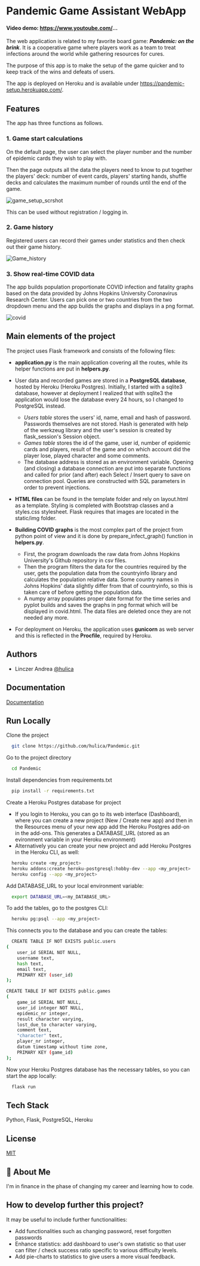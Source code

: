 
# Pandemic Game Assistant WebApp

#### Video demo: https://www.youtoube.com/...
The web application is related to my favorite board game: ***Pandemic: on the brink***. It is a cooperative game where players work as a team to treat infections around the world while gathering resources for cures.  

The purpose of this app is to make the setup of the game quicker and to keep track of the wins and defeats of users.  

The app is deployed on Heroku and is available under https://pandemic-setup.herokuapp.com/.




## Features

The app has three functions as follows. 

### 1. Game start calculations

On the default page, the user can select the player number and the number of epidemic cards they wish to play with.  

Then the page outputs all the data the players need to know to put together the players' deck: number of event cards, players' starting hands, shuffle decks and calculates the maximum number of rounds until the end of the game.  

![game_setup_scrshot](https://user-images.githubusercontent.com/77074609/132104062-3cc468a9-5531-4e99-843b-1023616be429.jpg)  

This can be used without registration / logging in. 

### 2. Game history

Registered users can record their games under statistics and then check out their game history.  
 
![Game_history](https://user-images.githubusercontent.com/77074609/132104087-aa52fa4c-54f6-4b65-8845-9a4e8864cd48.jpg)  

### 3. Show real-time COVID data

The app builds population proportionate COVID infection and fatality graphs based on the data provided by Johns Hopkins University Coronavirus Research Center.
Users can pick one or two countries from the two dropdown menu and the app builds the graphs and displays in a png format.  

![covid](https://user-images.githubusercontent.com/77074609/132104111-9d72949a-24e4-4805-9244-21de7f101bac.jpg)


  
## Main elements of the project

The project uses Flask framework and consists of the following files:

- **application.py** is the main application covering all the routes, while its helper functions are put in **helpers.py**. 

- User data and recorded games are stored in a **PostgreSQL database**, hosted by Heroku (Heroku Postgres). Initially, I started with a sqlite3 database, however at deployment I realized that with sqlite3 the application would lose the database every 24 hours, so I changed to PostgreSQL instead.    

    - *Users table* stores the users' id, name, email and hash of password. Passwords themselves are not stored. Hash is generated with help of the werkzeug library and the user's session is created by flask_session's Session object.   
    - *Games table* stores the id of the game, user id, number of epidemic cards and players, result of the game and on which account did the player lose, played character and some comments.   
    - The database address is stored as an environment variable. Opening (and closing) a database connection are put into separate functions and called for prior (and after) each Select / Insert query to save on connection pool. Queries are constructed with SQL parameters in order to prevent injections.  

- **HTML files** can be found in the template folder and rely on layout.html as a template. Styling is completed with Bootstrap classes and a styles.css stylesheet. Flask requires that images are located in the static/img folder.  
- **Building COVID graphs** is the most complex part of the project from python point of view and it is done by prepare_infect_graph() function in **helpers.py**. 
    - First, the program downloads the raw data from Johns Hopkins University's Github repository in csv files. 
    - Then the program filters the data for the countries required by the user, gets the population data from the countryinfo library and calculates the population relative data. Some country names in Johns Hopkins' data slightly differ from that of countryinfo, so this is taken care of before getting the population data. 
    - A numpy array populates proper date format for the time series and pyplot builds and saves the graphs in png format which will be displayed in covid.html. The data files are deleted once they are not needed any more. 
- For deployment on Heroku, the application uses **gunicorn** as web server and this is reflected in the **Procfile**, required by Heroku. 
## Authors

- Linczer Andrea [@hulica](https://github.com/hulica)

  
## Documentation

[Documentation](https://github.com/hulica/Pandemic)

  
## Run Locally

Clone the project

```bash
  git clone https://github.com/hulica/Pandemic.git
```

Go to the project directory

```bash
  cd Pandemic
```

Install dependencies from requirements.txt

```bash
  pip install -r requirements.txt
```

Create a Heroku Postgres database for project
- If you login to Heroku, you can go to its web interface (Dashboard), where you can create a new project (New / Create new app) and then in the Resources menu of your new app add the Heroku Postgres add-on in the add-ons. This generates a DATABASE_URL (stored as an evironment variable in your Heroku environment)
- Alternatively you can create your new project and add Heroku Postgres in the Heroku CLI, as well: 

```bash
  heroku create <my_project>
  heroku addons:create heroku-postgresql:hobby-dev --app <my_project>
  heroku config --app <my_project>
```


Add DATABASE_URL to your local environment variable:

```bash
  export DATABASE_URL=<my_DATABASE_URL>
```

To add the tables, go to the postgres CLI:

```bash
  heroku pg:psql --app <my_project>
```

This connects you to the database and you can create the tables: 

```bash
  CREATE TABLE IF NOT EXISTS public.users
(
    user_id SERIAL NOT NULL,
    username text,
    hash text,
    email text,
    PRIMARY KEY (user_id)
);

CREATE TABLE IF NOT EXISTS public.games
(
    game_id SERIAL NOT NULL,
    user_id integer NOT NULL,
    epidemic_nr integer,
    result character varying,
    lost_due_to character varying,
    comment text,
    "character" text,
    player_nr integer,
    datum timestamp without time zone,
    PRIMARY KEY (game_id)
);
```

Now your Heroku Postgres database has the necessary tables, so you can start the app locally: 
```bash
  flask run
```
## Tech Stack

Python, Flask, PostgreSQL, Heroku

  
## License

[MIT](https://choosealicense.com/licenses/mit/)
## 🚀 About Me
I'm in finance in the phase of changing my career and learning how to code. 

  
## How to develop further this project?

It may be useful to include further functionalities:

- Add functionalities such as changing password, reset forgotten passwords
- Enhance statistics: add dashboard to user's own statistic so that user can filter / check success ratio specific to various difficulty levels.
- Add pie-charts to statistics to give users a more visual feedback. 

  
